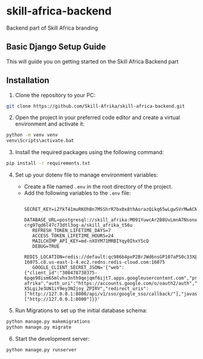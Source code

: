 # skill-africa-backend

Backend part of Skill Africa branding

## Basic Django Setup Guide

This will guide you on getting started on the Skill Africa Backend part

## Installation

1. Clone the repository to your PC:

```bash
git clone https://github.com/Skill-Afrika/skill-africa-backend.git
```

2. Open the project in your preferred code editor and create a virtual environment and activate it:

```bash
python -m venv venv
venv\Scripts\activate.bat
```

3. Install the required packages using the following command:

```bash
pip install -r requirements.txt
```

4. Set up your dotenv file to manage environment variables:

   - Create a file named `.env` in the root directory of the project.
   - Add the following variables to the `.env` file:
     ```plaintext
        SECRET_KEY=iZfkT41muRKOhBn7MSShrR7bx0x8thAorazQikq65wLgwSVrMwACNY6xsj9VuuEZ0AKpHQtt8iFYSxMRUE4SF1gfcVNkBLNRqLBo
        DATABASE_URL=postgresql://skill_afrika:MO91YuwcAr2B8UvLmnA7Nsonx4REDm7j@dpg-crg97qd6l47c73dtl3og-a/skill_afrika_t56u
        REFRESH_TOKEN_LIFETIME_DAYS=7
        ACCESS_TOKEN_LIFETIME_HOURS=24
        MAILCHIMP_API_KEY=md-nXOYM71MRBIYqy0IhxY5cQ
        DEBUG=TRUE
        REDIS_LOCATION=redis://default:qc986b4pxP2BrJWd6nsGP107aPS0c33X@redis-16075.c8.us-east-1-4.ec2.redns.redis-cloud.com:16075
        GOOGLE_CLIENT_SECRET_JSON='{"web":{"client_id":"308478738375-6pqe98ism65mlvhv3nth9qejqmf6ijt7.apps.googleusercontent.com","project_id":"skill-afrika","auth_uri":"https://accounts.google.com/o/oauth2/auth","token_uri":"https://oauth2.googleapis.com/token","auth_provider_x509_cert_url":"https://www.googleapis.com/oauth2/v1/certs","client_secret":"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","redirect_uris":["http://127.0.0.1:8000/api/v1/sso/google_sso/callback/"],"javascript_origins":["http://127.0.0.1:8000"]}}'
     ```

5. Run Migrations to set up the initial database schema:

```bash
python manage.py makemigrations
python manage.py migrate
```

6. Start the development server:

```bash
python manage.py runserver
```
